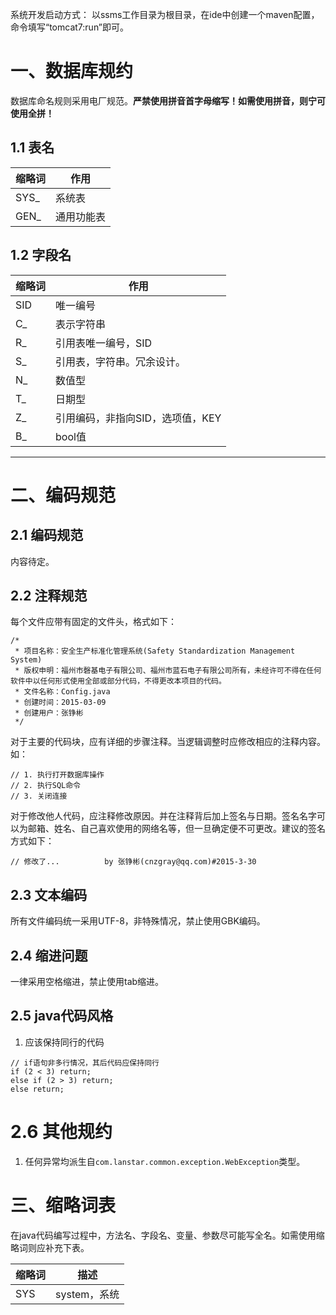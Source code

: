 系统开发启动方式：
以ssms工作目录为根目录，在ide中创建一个maven配置，命令填写“tomcat7:run”即可。

# 一、数据库规约

数据库命名规则采用电厂规范。**严禁使用拼音首字母缩写！如需使用拼音，则宁可使用全拼！**

## 1.1 表名

|缩略词            |作用         |
|------------------|-------------|
|SYS_              |系统表       |
|GEN_              |通用功能表   |

## 1.2 字段名

|缩略词            |作用
|------------------|-----------------
|SID               |唯一编号
|C_                |表示字符串
|R_                |引用表唯一编号，SID
|S_                |引用表，字符串。冗余设计。
|N_                |数值型
|T_                |日期型
|Z_                |引用编码，非指向SID，选项值，KEY
|B_                |bool值



-----------------------------------------------------------


# 二、编码规范

## 2.1 编码规范

内容待定。

## 2.2 注释规范
每个文件应带有固定的文件头，格式如下：
```
/*
 * 项目名称：安全生产标准化管理系统(Safety Standardization Management System)
 * 版权申明：福州市磬基电子有限公司、福州市蓝石电子有限公司所有，未经许可不得在任何软件中以任何形式使用全部或部分代码，不得更改本项目的代码。
 * 文件名称：Config.java
 * 创建时间：2015-03-09
 * 创建用户：张铮彬
 */
```

对于主要的代码块，应有详细的步骤注释。当逻辑调整时应修改相应的注释内容。如：
```
// 1. 执行打开数据库操作
// 2. 执行SQL命令
// 3. 关闭连接
```

对于修改他人代码，应注释修改原因。并在注释背后加上签名与日期。签名名字可以为邮箱、姓名、自己喜欢使用的网络名等，但一旦确定便不可更改。建议的签名方式如下：
```
// 修改了...          by 张铮彬(cnzgray@qq.com)#2015-3-30
```

## 2.3 文本编码
所有文件编码统一采用UTF-8，非特殊情况，禁止使用GBK编码。

## 2.4 缩进问题
一律采用空格缩进，禁止使用tab缩进。

## 2.5 java代码风格
1. 应该保持同行的代码
```
// if语句非多行情况，其后代码应保持同行
if (2 < 3) return;
else if (2 > 3) return;
else return;
```

# 2.6 其他规约
1. 任何异常均派生自`com.lanstar.common.exception.WebException`类型。

# 三、缩略词表

在java代码编写过程中，方法名、字段名、变量、参数尽可能写全名。如需使用缩略词则应补充下表。

|缩略词       |描述
|-------------|----------------------
|SYS          |system，系统


